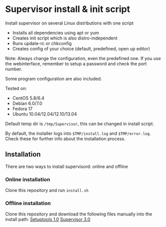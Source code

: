 Supervisor install & init script
================================

Install supervisor on several Linux distributions with one script

* Installs all dependencies using apt or yum
* Creates init script which is also distro-independent
* Runs update-rc or chkconfig
* Creates config of your choice (default, predefined, open up editor)

Note: Always change the configuration, even the predefined one. If you use the webinterface, remember to setup a password and check the port number.

Some program configuration are also included.

Tested on:
* CentOS 5.8/6.4
* Debian 6.0/7.0
* Fedora 17
* Ubuntu 10.04/12.04/12.10/13.04

Default temp dir is ````/tmp/Supervisor````, this can be changed in install script.

By default, the installer logs into ````$TMP/install.log```` and ````$TMP/error.log````. Check these for further info about the installation process.

## Installation

There are two ways to install supervisord: online and offline

### Online installation

Clone this repository and run ````install.sh````

### Offline installation

Clone this repository and download the following files manually into the install path:
[Setuptools 1.0](https://pypi.python.org/packages/source/s/setuptools/setuptools-1.0.tar.gz)
[Supervisor 3.0](https://pypi.python.org/packages/source/s/supervisor/supervisor-3.0.tar.gz)